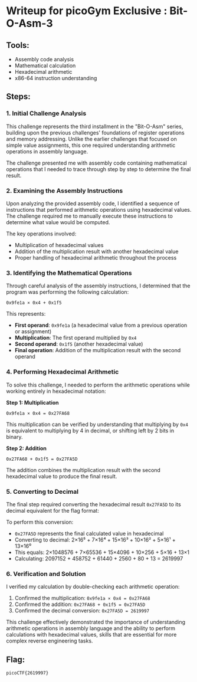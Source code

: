 # Writeup for picoGym Exclusive : Bit-O-Asm-3

## Tools:
- Assembly code analysis
- Mathematical calculation
- Hexadecimal arithmetic
- x86-64 instruction understanding

## Steps:

### 1. Initial Challenge Analysis
This challenge represents the third installment in the "Bit-O-Asm" series, building upon the previous challenges' foundations of register operations and memory addressing. Unlike the earlier challenges that focused on simple value assignments, this one required understanding arithmetic operations in assembly language.

The challenge presented me with assembly code containing mathematical operations that I needed to trace through step by step to determine the final result.

### 2. Examining the Assembly Instructions
Upon analyzing the provided assembly code, I identified a sequence of instructions that performed arithmetic operations using hexadecimal values. The challenge required me to manually execute these instructions to determine what value would be computed.

The key operations involved:
- Multiplication of hexadecimal values
- Addition of the multiplication result with another hexadecimal value
- Proper handling of hexadecimal arithmetic throughout the process

### 3. Identifying the Mathematical Operations
Through careful analysis of the assembly instructions, I determined that the program was performing the following calculation:

```
0x9fe1a × 0x4 + 0x1f5
```

This represents:
- **First operand**: `0x9fe1a` (a hexadecimal value from a previous operation or assignment)
- **Multiplication**: The first operand multiplied by `0x4`
- **Second operand**: `0x1f5` (another hexadecimal value)
- **Final operation**: Addition of the multiplication result with the second operand

### 4. Performing Hexadecimal Arithmetic
To solve this challenge, I needed to perform the arithmetic operations while working entirely in hexadecimal notation:

**Step 1: Multiplication**
```
0x9fe1a × 0x4 = 0x27FA68
```

This multiplication can be verified by understanding that multiplying by `0x4` is equivalent to multiplying by 4 in decimal, or shifting left by 2 bits in binary.

**Step 2: Addition**
```
0x27FA68 + 0x1f5 = 0x27FA5D
```

The addition combines the multiplication result with the second hexadecimal value to produce the final result.

### 5. Converting to Decimal
The final step required converting the hexadecimal result `0x27FA5D` to its decimal equivalent for the flag format:

To perform this conversion:
- `0x27FA5D` represents the final calculated value in hexadecimal
- Converting to decimal: 2×16⁵ + 7×16⁴ + 15×16³ + 10×16² + 5×16¹ + 13×16⁰
- This equals: 2×1048576 + 7×65536 + 15×4096 + 10×256 + 5×16 + 13×1
- Calculating: 2097152 + 458752 + 61440 + 2560 + 80 + 13 = 2619997

### 6. Verification and Solution
I verified my calculation by double-checking each arithmetic operation:
1. Confirmed the multiplication: `0x9fe1a × 0x4 = 0x27FA68`
2. Confirmed the addition: `0x27FA68 + 0x1f5 = 0x27FA5D`
3. Confirmed the decimal conversion: `0x27FA5D = 2619997`

This challenge effectively demonstrated the importance of understanding arithmetic operations in assembly language and the ability to perform calculations with hexadecimal values, skills that are essential for more complex reverse engineering tasks.

## Flag:
```picoCTF{2619997}```
